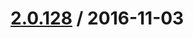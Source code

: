 [2.0.128](https://github.corp.ebay.com/ecg-global/bolt-2dot0-frontend/compare/2.0.127...v2.0.128) / 2016-11-03
===================



